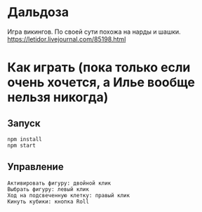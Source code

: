 # Дальдоза
Игра викингов. По своей сути похожа на нарды и шашки.
https://letidor.livejournal.com/85198.html

# Как играть (пока только если очень хочется, а Илье вообще нельзя никогда)
## Запуск
    npm install
    npm start

## Управление

    Активировать фигуру: двойной клик
    Выбрать фигуру: левый клик
    Ход на подсвеченную клетку: правый клик
    Кинуть кубики: кнопка Roll

    